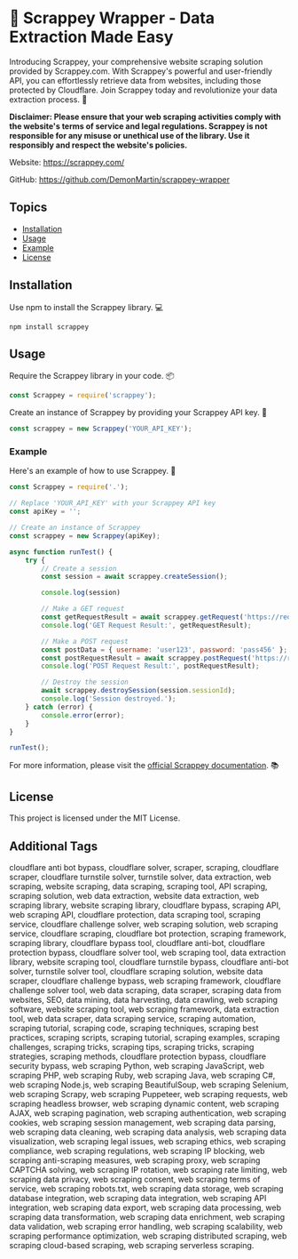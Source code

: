 # 🤖 Scrappey Wrapper - Data Extraction Made Easy

Introducing Scrappey, your comprehensive website scraping solution provided by Scrappey.com. With Scrappey's powerful and user-friendly API, you can effortlessly retrieve data from websites, including those protected by Cloudflare. Join Scrappey today and revolutionize your data extraction process. 🚀

**Disclaimer: Please ensure that your web scraping activities comply with the website's terms of service and legal regulations. Scrappey is not responsible for any misuse or unethical use of the library. Use it responsibly and respect the website's policies.**

Website: https://scrappey.com/

GitHub: https://github.com/DemonMartin/scrappey-wrapper
## Topics

- [Installation](#installation)
- [Usage](#usage)
- [Example](#example)
- [License](#license)

## Installation

Use npm to install the Scrappey library. 💻

```shell
npm install scrappey
```

## Usage

Require the Scrappey library in your code. 📦

```javascript
const Scrappey = require('scrappey');
```

Create an instance of Scrappey by providing your Scrappey API key. 🔑

```javascript
const scrappey = new Scrappey('YOUR_API_KEY');
```

### Example

Here's an example of how to use Scrappey. 🚀

```javascript
const Scrappey = require('.');

// Replace 'YOUR_API_KEY' with your Scrappey API key
const apiKey = '';

// Create an instance of Scrappey
const scrappey = new Scrappey(apiKey);

async function runTest() {
    try {
        // Create a session
        const session = await scrappey.createSession();

        console.log(session)

        // Make a GET request
        const getRequestResult = await scrappey.getRequest('https://reqres.in/api/users', session.sessionId);
        console.log('GET Request Result:', getRequestResult);

        // Make a POST request
        const postData = { username: 'user123', password: 'pass456' };
        const postRequestResult = await scrappey.postRequest('https://reqres.in/api/users', postData, session.sessionId);
        console.log('POST Request Result:', postRequestResult);

        // Destroy the session
        await scrappey.destroySession(session.sessionId);
        console.log('Session destroyed.');
    } catch (error) {
        console.error(error);
    }
}

runTest();

```

For more information, please visit the [official Scrappey documentation](https://wiki.scrappey.com/getting-started). 📚

## License

This project is licensed under the MIT License.

## Additional Tags

cloudflare anti bot bypass, cloudflare solver, scraper, scraping, cloudflare scraper, cloudflare turnstile solver, turnstile solver, data extraction, web scraping, website scraping, data scraping, scraping tool, API scraping, scraping solution, web data extraction, website data extraction, web scraping library, website scraping library, cloudflare bypass, scraping API, web scraping API, cloudflare protection, data scraping tool, scraping service, cloudflare challenge solver, web scraping solution, web scraping service, cloudflare scraping, cloudflare bot protection, scraping framework, scraping library, cloudflare bypass tool, cloudflare anti-bot, cloudflare protection bypass, cloudflare solver tool, web scraping tool, data extraction library, website scraping tool, cloudflare turnstile bypass, cloudflare anti-bot solver, turnstile solver tool, cloudflare scraping solution, website data scraper, cloudflare challenge bypass, web scraping framework, cloudflare challenge solver tool, web data scraping, data scraper, scraping data from websites, SEO, data mining, data harvesting, data crawling, web scraping software, website scraping tool, web scraping framework, data extraction tool, web data scraper, data scraping service, scraping automation, scraping tutorial, scraping code, scraping techniques, scraping best practices, scraping scripts, scraping tutorial, scraping examples, scraping challenges, scraping tricks, scraping tips, scraping tricks, scraping strategies, scraping methods, cloudflare protection bypass, cloudflare security bypass, web scraping Python, web scraping JavaScript, web scraping PHP, web scraping Ruby, web scraping Java, web scraping C#, web scraping Node.js, web scraping BeautifulSoup, web scraping Selenium, web scraping Scrapy, web scraping Puppeteer, web scraping requests, web scraping headless browser, web scraping dynamic content, web scraping AJAX, web scraping pagination, web scraping authentication, web scraping cookies, web scraping session management, web scraping data parsing, web scraping data cleaning, web scraping data analysis, web scraping data visualization, web scraping legal issues, web scraping ethics, web scraping compliance, web scraping regulations, web scraping IP blocking, web scraping anti-scraping measures, web scraping proxy, web scraping CAPTCHA solving, web scraping IP rotation, web scraping rate limiting, web scraping data privacy, web scraping consent, web scraping terms of service, web scraping robots.txt, web scraping data storage, web scraping database integration, web scraping data integration, web scraping API integration, web scraping data export, web scraping data processing, web scraping data transformation, web scraping data enrichment, web scraping data validation, web scraping error handling, web scraping scalability, web scraping performance optimization, web scraping distributed scraping, web scraping cloud-based scraping, web scraping serverless scraping.
